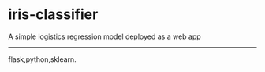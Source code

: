 # iris-classifier

A simple logistics regression model deployed as a web app


------------------------------------------------------------------------------
flask,python,sklearn.
